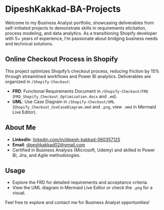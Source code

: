 # DipeshKakkad-BA-Projects
Welcome to my Business Analyst portfolio, showcasing deliverables from self-initiated projects to demonstrate skills in requirements elicitation, process modeling, and data analytics. As a transitioning Shopify developer with 5+ years of experience, I’m passionate about bridging business needs and technical solutions.

## Online Checkout Process in Shopify
This project optimizes Shopify’s checkout process, reducing friction by 15% through streamlined workflows and Power BI analytics. Deliverables are organized in `/Shopify-Checkout`:

- **FRD**: Functional Requirements Document in `/Shopify-Checkout/FRD` (`FRD_Shopify_Checkout_Optimization.docx` and `.md`).
- **UML**: Use Case Diagram in `/Shopify-Checkout/UML` (`Shopify_Checkout_UseCaseDiagram.mmd` and `.png`, view `.mmd` in Mermaid Live Editor).

## About Me
- **LinkedIn**: [linkedin.com/in/dipesh-kakkad-060357125](https://www.linkedin.com/in/dipesh-kakkad-060357125)
- **Email**: dipeshkakkad02@gmail.com
- Certified in Business Analysis (Microsoft, Udemy) and skilled in Power BI, Jira, and Agile methodologies.

## Usage
- Explore the FRD for detailed requirements and acceptance criteria.
- View the UML diagram in Mermaid Live Editor or check the `.png` for a visual.

Feel free to explore and contact me for Business Analyst opportunities!
